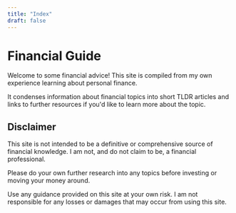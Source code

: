 ```yaml
---
title: "Index"
draft: false
---
```


# Financial Guide

Welcome to some financial advice! This site is compiled from my own experience learning about personal finance.

It condenses information about financial topics into short TLDR articles and links to further resources if you'd like to learn more about the topic.

## Disclaimer

This site is not intended to be a definitive or comprehensive source of financial knowledge. I am not, and do not claim to be, a financial professional.

Please do your own further research into any topics before investing or moving your money around.

Use any guidance provided on this site at your own risk. I am not responsible for any losses or damages that may occur from using this site.
